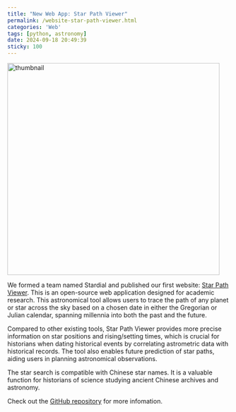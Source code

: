 ```yaml
---
title: "New Web App: Star Path Viewer"
permalink: /website-star-path-viewer.html
categories: 'Web'
tags: [python, astronomy]
date: 2024-09-18 20:49:39
sticky: 100
---
```


<img alt="thumbnail" src="https://stardial-astro.github.io/star-path-data/images/star-path-viewer_thumbnail.png" width="480">

We formed a team named Stardial and published our first website: [Star Path Viewer](https://star-path-viewer.pages.dev). This is an open-source web application designed for academic research. This astronomical tool allows users to trace the path of any planet or star across the sky based on a chosen date in either the Gregorian or Julian calendar, spanning millennia into both the past and the future.

Compared to other existing tools, Star Path Viewer provides more precise information on star positions and rising/setting times, which is crucial for historians when dating historical events by correlating astrometric data with historical records. The tool also enables future prediction of star paths, aiding users in planning astronomical observations.

The star search is compatible with Chinese star names. It is a valuable function for historians of science studying ancient Chinese archives and astronomy.

Check out the [GitHub repository](https://github.com/stardial-astro/star-path-viewer) for more infomation.
